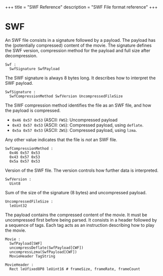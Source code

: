 +++
title = "SWF Reference"
description = "SWF File format reference"
+++

# SWF

An SWF file consists in a signature followed by a payload. The payload has the
(potentially compressed) content of the movie. The signature defines the SWF
version, compression method for the payload and full size after decompression.

```
Swf :
  SwfSignature SwfPayload
```

The SWF signature is always 8 bytes long. It describes how to interpret the
SWF payload.

```
SwfSignature :
  SwfCompressionMethod SwfVersion UncompressedFileSize
```

The SWF compression method identifies the file as an SWF file, and how the
payload is compressed.

- `0x46 0x57 0x53` (ASCII: `FWS`): Uncompressed payload
- `0x43 0x57 0x53` (ASCII: `CWS`): Compressed payload, using `deflate`.
- `0x5a 0x57 0x53` (ASCII: `ZWS`): Compressed payload, using `lzma`.

Any other value indicates that the file is _not_ an SWF file.

```
SwfCompressionMethod :
  0x46 0x57 0x53
  0x43 0x57 0x53
  0x5a 0x57 0x53
```

Version of the SWF file. The version controls how further data is interpreted.

```
SwfVersion :
  Uint8
```

Sum of the size of the signature (8 bytes) and uncompressed payload.

```
UncompressedFileSize :
  leUint32
```

The payload contains the compressed content of the movie. It must be
uncompressed first before being parsed. It consists in a header followed by a
sequence of tags. Each tag acts as an instruction describing how to play the
movie.

```
Movie :
  SwfPayload[SWF]
  uncompressDeflate(SwfPayload[CWF])
  uncompressLzma(SwfPayload[CWF])
  MovieHeader TagString
```

```
MovieHeader :
  Rect leUfixed8P8 leUint16 # frameSize, frameRate, frameCount
```
